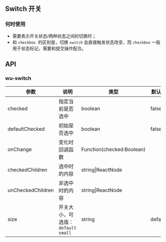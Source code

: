 ## Switch 开关

### 何时使用

- 需要表示开关状态/两种状态之间的切换时；
- 和 `checkbox `的区别是，切换 `switch` 会直接触发状态改变，而 `checkbox` 一般用于状态标记，需要和提交操作配合。

## API

### wu-switch

| 参数      | 说明                                     | 类型        |默认值 |
|-----------|------------------------------------------|------------|--------|
| checked | 指定当前是否选中 | boolean    | false    |
| defaultChecked | 初始是否选中 | boolean  | false |
| onChange | 变化时回调函数 | Function(checked:Boolean) |   |
| checkedChildren | 选中时的内容 | string\|ReactNode |   |
| unCheckedChildren | 非选中时的内容 | string\|ReactNode |  |
| size | 开关大小，可选值：`default` `small` | string  | default |